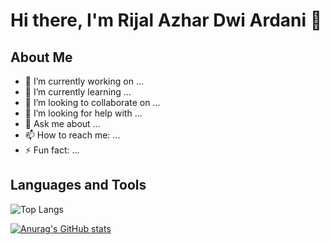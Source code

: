 # Hi there, I'm Rijal Azhar Dwi Ardani 👋

## About Me
- 🔭 I’m currently working on ...
- 🌱 I’m currently learning ...
- 👯 I’m looking to collaborate on ...
- 🤔 I’m looking for help with ...
- 💬 Ask me about ...
- 📫 How to reach me: ...
- ⚡ Fun fact: ...

## Languages and Tools
![Top Langs](https://github-readme-stats.vercel.app/api/top-langs/?username=rijalardani&layout=compact)

[![Anurag's GitHub stats](https://github-readme-stats.vercel.app/api?username=rijalardani)](https://github.com/anuraghazra/github-readme-stats)
